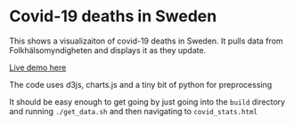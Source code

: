# Covid-19 deaths in Sweden

This shows a visualizaiton of covid-19 deaths in Sweden. It pulls data from Folkhälsomyndigheten and displays it as they update.

[Live demo here](https://blog.nimishg.com/public/covid19sweden/covid_status.html)

The code uses d3js, charts.js and a tiny bit of python for preprocessing

It should be easy enough to get going by just going into the `build` directory and running `./get_data.sh` and then navigating to `covid_stats.html`

 
